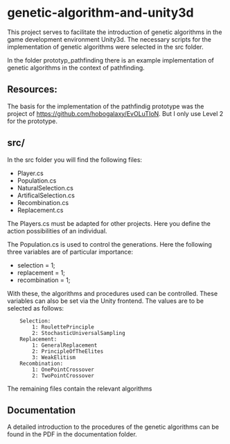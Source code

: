 # genetic-algorithm-and-unity3d

This project serves to facilitate the introduction of genetic algorithms in the game development environment Unity3d.
The necessary scripts for the implementation of genetic algorithms were selected in the src folder.

In the folder prototyp_pathfinding there is an example implementation of genetic algorithms in the context of pathfinding.

## Resources:

The basis for the implementation of the pathfindig prototype was the project of https://github.com/hobogalaxy/EvOLuTIoN. But I only use Level 2 for the prototype.

## src/
In the src folder you will find the following files:

* Player.cs
* Population.cs
* NaturalSelection.cs
* ArtificalSelection.cs
* Recombination.cs
* Replacement.cs

The Players.cs must be adapted for other projects. Here you define the action possibilities of an individual.


The Population.cs is used to control the generations. Here the following three variables are of particular importance:

* selection = 1;
* replacement = 1;
* recombination = 1;

With these, the algorithms and procedures used can be controlled. These variables can also be set via the Unity frontend. The values are to be selected as follows:

        Selection:
            1: RoulettePrinciple
            2: StochasticUniversalSampling
        Replacement:
            1: GeneralReplacement
            2: PrincipleOfTheElites
            3: WeakElitism
        Recombination:    
            1: OnePointCrossover
            2: TwoPointCrossover

The remaining files contain the relevant algorithms

## Documentation
A detailed introduction to the procedures of the genetic algorithms can be found in the PDF in the documentation folder.